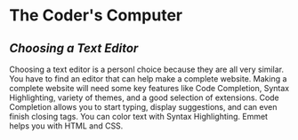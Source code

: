 # The Coder's Computer

## ***Choosing a Text Editor***
     
Choosing a text editor is a personl choice because they are all very similar. You have to find an editor that can help make a complete website. Making a complete website will need some key features like Code Completion, Syntax Highlighting, variety of themes, and a good selection of extensions. Code Completion allows you to start typing, display suggestions, and can even finish closing tags. You can color text with Syntax Highlighting. Emmet helps you with HTML and CSS. 

